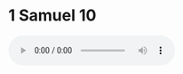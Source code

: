 # 1 Samuel 10

<audio controls>
  <source src="https://openbible.com/audio/hays/BSB_09_1Sa_010_H.mp3" type="audio/mp3" />
  <a href="https://openbible.com/audio/hays/BSB_09_1Sa_010_H.mp3" download="https://openbible.com/audio/hays/BSB_09_1Sa_010_H.mp3">Download MP3 audio</a>.
</audio>

<!--@include: @/bible/translations/bsb/09_1sa/verses/010.md-->